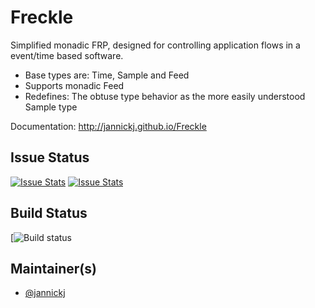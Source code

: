 
# Freckle
Simplified monadic FRP, designed for controlling application flows in a event/time based software.
* Base types are: Time, Sample and Feed
* Supports monadic Feed
* Redefines: The obtuse type behavior as the more easily understood Sample type

Documentation: http://jannickj.github.io/Freckle


## Issue Status

[![Issue Stats](http://issuestats.com/github/jannickj/Freckle/badge/issue)](http://issuestats.com/github/jannickj/Freckle)
[![Issue Stats](http://issuestats.com/github/jannickj/badge/badge/pr)](http://issuestats.com/github/jannickj/Freckle)

## Build Status

[![Build status](###Appvery-badge-link###)

## Maintainer(s)

- [@jannickj](https://github.com/jannickj)
